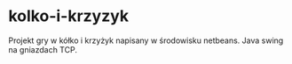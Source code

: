 # kolko-i-krzyzyk
Projekt gry w kółko i krzyżyk napisany w środowisku netbeans. 
Java swing na gniazdach TCP.
